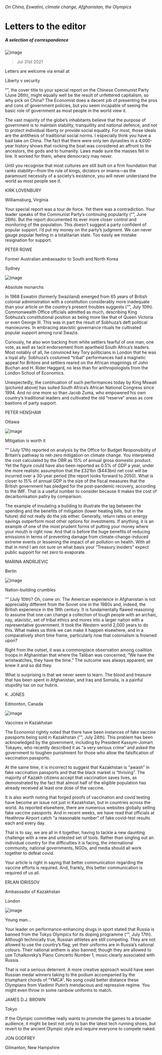 ###### On China, Eswatini, climate change, Afghanistan, the Olympics
# Letters to the editor 
##### A selection of correspondence 
![image](images/20210626_SRP081.jpg) 
> Jul 31st 2021 
Letters are welcome via email at 
Liberty v security
“”, the cover title to your special report on the Chinese Communist Party (June 26th), might equally well be the result of unfettered capitalism, so why pick on China? The Economist does a decent job of presenting the pros and cons of government policies, but you seem incapable of seeing the basic role of government as most people in the world view it.

The vast majority of the globe’s inhabitants believe that the purpose of government is to maintain stability, tranquillity and national defence, and not to protect individual liberty or provide social equality. For most, those ideals are the antithesis of traditional social norms. I especially think you have a bad take on China. The fact that there were only ten dynasties in a 4,000-year history shows that rocking the boat was considered an affront to the ancestors, the gods and to humanity. Laws made sure the masses fell in line. It worked for them, where democracy may never.
Until you recognise that most cultures are still built on a firm foundation that ranks stability—from the rule of kings, dictators or imams—as the paramount necessity of a society’s existence, you will never understand the world as most people see it.
KIRK LOVENBURY
Williamsburg, Virginia
Your special report was a tour de force. Yet there was a contradiction. Your leader speaks of the Communist Party’s continuing popularity (“”, June 26th). But the report documented its ever more closer control and monitoring of the population. This doesn’t suggest a party confident of popular support. I’d put my money on the party’s judgment. We can never gauge popular feeling in a totalitarian state. Too easily we mistake resignation for support.
PETER ROWE
Former Australian ambassador to South and North Korea
Sydney
![image](images/20210710_MAP003_apple_news_0.jpg) 

Absolute monarchs
In 1968 Eswatini (formerly Swaziland) emerged from 65 years of British colonial administration with a constitution considerably more inadequate than your article on the country’s present troubles suggests (“”, July 10th). Commonwealth Office officials admitted as much, describing King Sobhuza’s constitutional position as being more like that of Queen Victoria or even George III. This was in part the result of Sobhuza’s deft political manoeuvres. In embracing atavistic governance rituals he cultivated popular support among rural Swazis.
Curiously, he also won backing from white settlers fearful of one man, one vote, as well as tacit endorsement from apartheid South Africa’s leaders. Most notably of all, he convinced key Tory politicians in London that he was a loyal ally. Sobhuza’s costumed “tribal” performances had a magnetic appeal for Britons and settlers reared on the African imaginings of John Buchan and H. Rider Haggard, no less than for anthropologists from the London School of Economics.
Unexpectedly, the continuation of such performances today by King Mswati (pictured above) has suited South Africa’s African National Congress since 1994. And no one more so than Jacob Zuma, who empowered his own country’s traditional leaders and cultivated the old “reserve” areas as core bastions of party support.
PETER HENSHAW
Ottawa
![image](images/20210717_BRP504_apple_news_0.jpg) 

Mitigation is worth it
“” (July 17th) reported on analysis by the Office for Budget Responsibility of Britain’s pathway to net-zero mitigation on climate change. You interpreted the cost calculated by the OBR as 15% of annual gross domestic product. Yet the figure could have also been reported as 0.5% of GDP a year, under the more realistic assumption that the £321bn ($443bn) net cost will be incurred over a 30-year period (the report looks forward to 2050). What is closer to 15% of annual GDP is the size of the fiscal measures that the British government has pledged for the post-pandemic recovery, according to the IMF. That is a useful number to consider because it makes the cost of decarbonisation paltry by comparison.
The example of insulating a building to illustrate the lag between the spending and the benefits of mitigation (lower heating bills, but in the future) did not really do the job either. Generally, return rates on energy savings outperform most other options for investments. If anything, it is an example of one of the most prudent forms of putting your money where your mouth is right now. And that is before the huge benefits of reducing emissions in terms of preventing damage from climate-change-induced extreme events or lessening the impact of air pollution on health. With all that in mind I am not sure on what basis your “Treasury insiders” expect public support for net zero to evaporate.
MARINA ANDRIJEVIC
Berlin
![image](images/20210710_LDD002_apple_news_0.jpg) 

Nation-building crumbles
“” (July 10th)? Oh, come on. The American experience in Afghanistan is not appreciably different from the Soviet one in the 1980s and, indeed, the British experience in the 19th century. It is fundamentally flawed reasoning to assume that one can change a collection of tough people with an archaic, nay, atavistic, set of tribal ethics and mores into a larger nation with a representative government. It took the Western world 2,000 years to do this. What makes us think we can make it happen elsewhere, and in a comparatively short time frame, particularly now that colonialism is frowned upon?
Right from the outset, it was a commonplace observation among coalition troops in Afghanistan that where the Taliban was concerned, “We have the wristwatches, they have the time.” The outcome was always apparent; we knew it and so did they.
What is surprising is that we never seem to learn. The blood and treasure that has been spent in Afghanistan, and Iraq and Somalia, is a painful stupidity tax on our hubris.
K. JONES
Edmonton, Canada
![image](images/20210724_ASP502_apple_news_0.jpg) 

Vaccines in Kazakhstan
The Economist rightly noted that there have been instances of fake vaccine passports being sold in Kazakhstan (“”, July 24th). This problem has been acknowledged by the government, including by President Kassym-Jomart Tokayev, who recently described it as “a very serious crime” and asked the government to toughen punishment for those who allow the falsification of vaccination passports.
At the same time, it is incorrect to suggest that Kazakhstan is “awash” in fake vaccination passports and that the black market is “thriving”. The majority of Kazakh citizens accept that vaccination saves lives, as demonstrated by the fact that almost half of the eligible population has already received at least one dose of the vaccine.
It is also worth noting that forged proofs of vaccination and covid testing have become an issue not just in Kazakhstan, but in countries across the world. As reported elsewhere, there are numerous websites globally selling fake vaccine passports. And in recent weeks, we have read that officials at Heathrow Airport catch “a reasonable number” of fake covid-test results each and every day.
That is to say, we are all in it together, having to tackle a new daunting challenge with a new and untested set of tools. Rather than singling out an individual country for the difficulties it is facing, the international community, national governments, NGOs, and media should all work together to defeat covid.
Your article is right in saying that better communication regarding the vaccine efforts is required. And, frankly, this better communication is required of us all.
ERLAN IDRISSOV
Ambassador of Kazakhstan
London
![image](images/20210717_STD001_apple_news_0.jpg) 

Young man…
Your leader on performance-enhancing drugs in sport stated that Russia is banned from the Tokyo Olympics for its doping programme (“”, July 17th). Although technically true, Russian athletes are still competing. They are not allowed to use the country’s flag; yet their uniforms are in Russia’s national colours. Their national anthem is also banned; though they are allowed to use Tchaikovsky’s Piano Concerto Number 1, music clearly associated with Russia.
That is not a serious deterrent. A more creative approach would have seen Russian medal winners taking to the podium accompanied by the triumphant chords of “YMCA”. No song could better distance these Olympians from Vladimir Putin’s mendacious and repressive regime. You might even throw in some rainbow uniforms to match.
JAMES D.J. BROWN
Tokyo
If the Olympic committee really wants to promote the games to a broader audience, it might be best not only to ban the latest tech running shoes, but revert to the ancient Olympic style and require everyone to compete naked.
JON GODFREY
Gilmanton, New Hampshire
